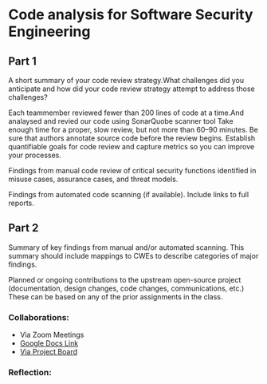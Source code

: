 # Code analysis for Software Security Engineering



## Part 1
  
A short summary of your code review strategy.What challenges did you anticipate and how did your code review strategy attempt to address those challenges?

Each teammember reviewed fewer than 200 lines of code at a time.And analaysed and revied our code using SonarQuobe scanner tool  Take enough time for a proper, slow review, but not more than 60–90 minutes. Be sure that authors annotate source code before the review begins. Establish quantifiable goals for code review and capture metrics so you can improve your processes.


Findings from manual code review of critical security functions identified in misuse cases, assurance cases, and threat models.

Findings from automated code scanning (if available). Include links to full reports.


## Part 2
 
Summary of key findings from manual and/or automated scanning. This summary should include mappings to CWEs to describe categories of major findings.

Planned or ongoing contributions to the upstream open-source project (documentation, design changes, code changes, communications, etc.) These can be based on any of the prior assignments in the class.

 

### Collaborations:  
* Via Zoom Meetings
* [Google Docs Link](https://docs.google.com/document/d/1HUrJewfo7kQ76LBDpRS7hcHfIfXYbmgBH6v3eCQF67I/edit?usp=sharing)
* [Via Project Board](https://github.com/ZexiXin/CYBR8420/projects/1)



### Reflection:

